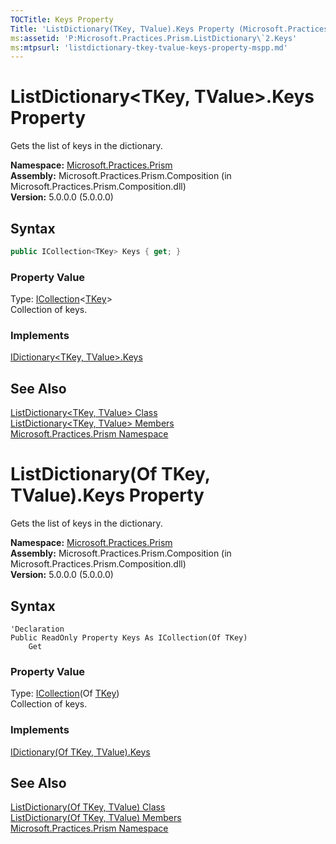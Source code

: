 ```yaml
---
TOCTitle: Keys Property
Title: 'ListDictionary(TKey, TValue).Keys Property (Microsoft.Practices.Prism)'
ms:assetid: 'P:Microsoft.Practices.Prism.ListDictionary\`2.Keys'
ms:mtpsurl: 'listdictionary-tkey-tvalue-keys-property-mspp.md'
---
```


# ListDictionary&lt;TKey, TValue&gt;.Keys Property

Gets the list of keys in the dictionary.

**Namespace:** [Microsoft.Practices.Prism](/patterns-practices/reference/mspp-namespace)<br/>
**Assembly:** Microsoft.Practices.Prism.Composition (in Microsoft.Practices.Prism.Composition.dll)<br/>
**Version:** 5.0.0.0 (5.0.0.0)

## Syntax

```C#
public ICollection<TKey> Keys { get; }
```

### Property Value

Type: [ICollection](http://msdn.microsoft.com/en-us/library/92t2ye13)&lt;[TKey](/patterns-practices/reference/listdictionary-tkey-tvalue-class-mspp)&gt;  
Collection of keys.

### Implements

[IDictionary&lt;TKey, TValue&gt;.Keys](http://msdn.microsoft.com/en-us/library/1ebzfbyx)

## See Also

[ListDictionary&lt;TKey, TValue&gt; Class](/patterns-practices/reference/listdictionary-tkey-tvalue-class-mspp)<br/>
[ListDictionary&lt;TKey, TValue&gt; Members](/patterns-practices/reference/listdictionary-tkey-tvalue-members-mspp)<br/>
[Microsoft.Practices.Prism Namespace](/patterns-practices/reference/mspp-namespace)<br/>

# ListDictionary(Of TKey, TValue).Keys Property

Gets the list of keys in the dictionary.

**Namespace:** [Microsoft.Practices.Prism](/patterns-practices/reference/mspp-namespace)<br/>
**Assembly:** Microsoft.Practices.Prism.Composition (in Microsoft.Practices.Prism.Composition.dll)<br/>
**Version:** 5.0.0.0 (5.0.0.0)

## Syntax

```VB
'Declaration
Public ReadOnly Property Keys As ICollection(Of TKey)
	Get
```

### Property Value

Type: [ICollection](http://msdn.microsoft.com/en-us/library/92t2ye13)(Of [TKey](/patterns-practices/reference/listdictionary-tkey-tvalue-class-mspp))  
Collection of keys.

### Implements

[IDictionary(Of TKey, TValue).Keys](http://msdn.microsoft.com/en-us/library/1ebzfbyx)

## See Also

[ListDictionary(Of TKey, TValue) Class](/patterns-practices/reference/listdictionary-tkey-tvalue-class-mspp)<br/>
[ListDictionary(Of TKey, TValue) Members](/patterns-practices/reference/listdictionary-tkey-tvalue-members-mspp)<br/>
[Microsoft.Practices.Prism Namespace](/patterns-practices/reference/mspp-namespace)<br/>